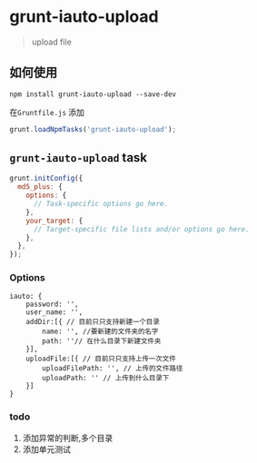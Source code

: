 # grunt-iauto-upload

> upload file

## 如何使用

```shell
npm install grunt-iauto-upload --save-dev
```

在`Gruntfile.js` 添加

```js
grunt.loadNpmTasks('grunt-iauto-upload');
```


## `grunt-iauto-upload` task

```js
grunt.initConfig({
  md5_plus: {
	options: {
	  // Task-specific options go here.
	},
	your_target: {
	  // Target-specific file lists and/or options go here.
	},
  },
});
```

### Options

	iauto: {
		password: '',
		user_name: '',
		addDir:[{ // 目前只只支持新建一个目录
			name: '', //要新建的文件夹的名字
			path: ''// 在什么目录下新建文件夹 
		}],
		uploadFile:[{ // 目前只只支持上传一次文件
			uploadFilePath: '', // 上传的文件路径
			uploadPath: '' // 上传到什么目录下
		}]
	}



### todo
1. 添加异常的判断,多个目录
2. 添加单元测试

